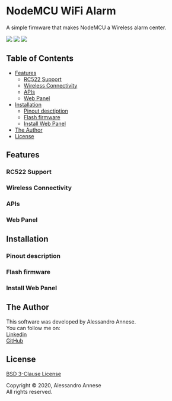 # NodeMCU WiFi Alarm
A simple firmware that makes NodeMCU a Wireless alarm center.

![](https://img.shields.io/github/license/Ax3lFernus/NodeMCU_WiFi_Alarm?style=for-the-badge) ![](https://img.shields.io/github/last-commit/Ax3lFernus/NodeMCU_WiFi_Alarm?style=for-the-badge) ![](https://img.shields.io/github/release-date/Ax3lFernus/NodeMCU_WiFi_Alarm?style=for-the-badge)

## Table of Contents
- [Features](#features)
  - [RC522 Support](#rc522-support)
  - [Wireless Connectivity](#wireless-connectivity)
  - [APIs](#apis)
  - [Web Panel](#web-panel)
- [Installation](#installation)
  - [Pinout desctiption](#pinout-description)
  - [Flash firmware](#flash-firmware)
  - [Install Web Panel](#install-web-panel)
- [The Author](#the-author)
- [License](#license)

## Features
### RC522 Support
### Wireless Connectivity
### APIs
### Web Panel

## Installation
### Pinout description
### Flash firmware
### Install Web Panel

## The Author
This software was developed by Alessandro Annese.<br>
You can follow me on:<br>
[Linkedin](https://www.linkedin.com/in/alessandro-annese-79683913b/)<br>
[GitHub](https://github.com/Ax3lFernus)

## License
[BSD 3-Clause License](https://github.com/Ax3lFernus/NodeMCU_WiFi_Alarm/blob/master/LICENSE)

Copyright &copy; 2020, Alessandro Annese<br>
All rights reserved.
